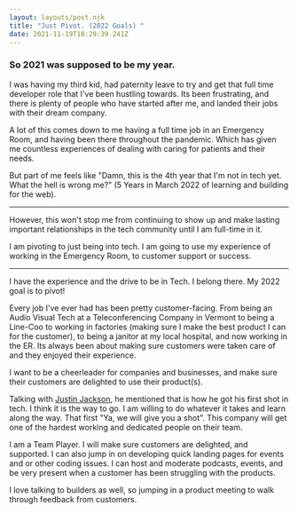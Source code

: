 ```yaml
---
layout: layouts/post.njk
title: "Just Pivot. (2022 Goals) "
date: 2021-11-19T18:29:39.241Z
---
```

### So 2021 was supposed to be my year. 
I was having my third kid, had paternity leave to try and get that full time developer role that I've been hustling towards. Its been frustrating, and there is plenty of people who have started after me, and landed their jobs with their dream company. 

A lot of this comes down to me having a full time job in an Emergency Room, and having been there throughout the pandemic. Which has given me countless experiences of dealing with caring for patients and their needs. 

But part of me feels like "Damn, this is the 4th year that I'm not in tech yet. What the hell is wrong me?" (5 Years in March 2022 of learning and building for the web). 


---

However, this won't stop me from continuing to show up and make lasting important relationships in the tech community until I am full-time in it. 

I am pivoting to just being into tech. I am going to use my experience of working in the Emergency Room, to customer support or success. 


--- 

I have the experience and the drive to be in Tech. I belong there. My 2022 goal is to pivot!



Every job I've ever had has been pretty customer-facing. From being an Audio Visual Tech at a Teleconferencing Company in Vermont to being a Line-Coo to working in factories (making sure I make the best product I can for the customer), to being a janitor at my local hospital, and now working in the ER. Its always been about making sure customers were taken care of and they enjoyed their experience. 

I want to be a cheerleader for companies and businesses, and make sure their customers are delighted to use their product(s). 


Talking with [Justin Jackson](https://twitter.com/mijustin), he mentioned that is how he got his first shot in tech. I think it is the way to go. I am willing to do whatever it takes and learn along the way. That first "Ya, we will give you a shot". This company will get one of the hardest working and dedicated people on their team. 

I am a Team Player. I will make sure customers are delighted, and supported. I can also jump in on developing quick landing pages for events and or other coding issues. I can host and moderate podcasts, events, and be very present when a customer has been struggling with the products. 

I love talking to builders as well, so jumping in a product meeting to walk through feedback from customers. 







